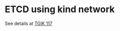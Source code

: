 # ETCD using kind network

See details at [TGIK 117](https://github.com/vmware-tanzu/tgik/tree/master/episodes/117)
